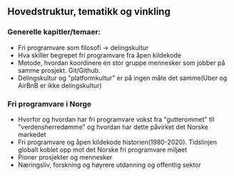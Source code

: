 
## Hovedstruktur, tematikk og vinkling

### Generelle kapitler/temaer:
* Fri programvare som filosofi -> delingskultur
* Hva skiller begrepet fri programvare fra åpen kildekode
* Metode, hvordan koordinere en stor gruppe mennesker som jobber på samme prosjekt. Git/Github.
* Delingskultur og "platformkultur" er på ingen måte det samme(Uber og AirBnB er ikke delingskultur)

### Fri programvare i Norge
* Hvorfor og hvordan har fri programvare vokst fra "gutterommet" til "verdensherredømme" og hvordan har dette påvirket det Norske markedet
* Fri programvare og åpen kildekode historien(1980-2020). Tidslinjen globalt koblet opp mot det Norske fri programvare miljøet
* Pioner prosjekter og mennesker
* Næringsliv, forskning og høyrere utdanning og offentlig sektor


